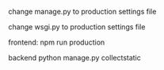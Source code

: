 change manage.py to production settings file

change wsgi.py to production settings file

frontend:
npm run production

backend
python manage.py collectstatic

